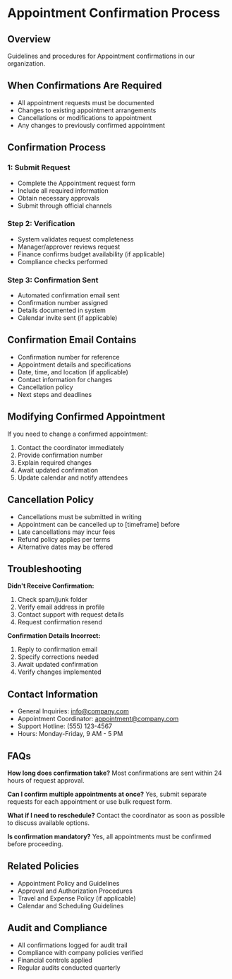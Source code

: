 # Appointment Confirmation Process

## Overview
Guidelines and procedures for Appointment confirmations in our organization.

## When Confirmations Are Required
- All appointment requests must be documented
- Changes to existing appointment arrangements
- Cancellations or modifications to appointment
- Any changes to previously confirmed appointment

## Confirmation Process

###  1: Submit Request
- Complete the Appointment request form
- Include all required information
- Obtain necessary approvals
- Submit through official channels

### Step 2: Verification
- System validates request completeness
- Manager/approver reviews request
- Finance confirms budget availability (if applicable)
- Compliance checks performed

### Step 3: Confirmation Sent
- Automated confirmation email sent
- Confirmation number assigned
- Details documented in system
- Calendar invite sent (if applicable)

## Confirmation Email Contains
- Confirmation number for reference
- Appointment details and specifications
- Date, time, and location (if applicable)
- Contact information for changes
- Cancellation policy
- Next steps and deadlines

## Modifying Confirmed Appointment
If you need to change a confirmed appointment:
1. Contact the coordinator immediately
2. Provide confirmation number
3. Explain required changes
4. Await updated confirmation
5. Update calendar and notify attendees

## Cancellation Policy
- Cancellations must be submitted in writing
- Appointment can be cancelled up to [timeframe] before
- Late cancellations may incur fees
- Refund policy applies per terms
- Alternative dates may be offered

## Troubleshooting

**Didn't Receive Confirmation:**
1. Check spam/junk folder
2. Verify email address in profile
3. Contact support with request details
4. Request confirmation resend

**Confirmation Details Incorrect:**
1. Reply to confirmation email
2. Specify corrections needed
3. Await updated confirmation
4. Verify changes implemented

## Contact Information
- General Inquiries: info@company.com
- Appointment Coordinator: appointment@company.com
- Support Hotline: (555) 123-4567
- Hours: Monday-Friday, 9 AM - 5 PM

## FAQs

**How long does confirmation take?**
Most confirmations are sent within 24 hours of request approval.

**Can I confirm multiple appointments at once?**
Yes, submit separate requests for each appointment or use bulk request form.

**What if I need to reschedule?**
Contact the coordinator as soon as possible to discuss available options.

**Is confirmation mandatory?**
Yes, all appointments must be confirmed before proceeding.

## Related Policies
- Appointment Policy and Guidelines
- Approval and Authorization Procedures
- Travel and Expense Policy (if applicable)
- Calendar and Scheduling Guidelines

## Audit and Compliance
- All confirmations logged for audit trail
- Compliance with company policies verified
- Financial controls applied
- Regular audits conducted quarterly


